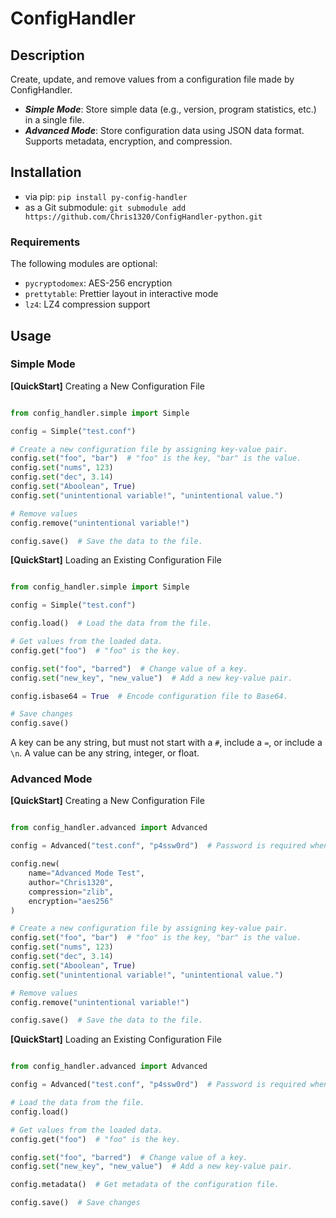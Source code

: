 # ConfigHandler

## Description

Create, update, and remove values from a configuration file made by ConfigHandler.

+ ***Simple Mode***: Store simple data (e.g., version, program statistics, etc.) in a single file.
+ ***Advanced Mode***: Store configuration data using JSON data format. Supports metadata, encryption, and compression.

## Installation

+ via pip: `pip install py-config-handler`
+ as a Git submodule: `git submodule add https://github.com/Chris1320/ConfigHandler-python.git`

### Requirements

The following modules are optional:

+ `pycryptodomex`: AES-256 encryption
+ `prettytable`: Prettier layout in interactive mode
+ `lz4`: LZ4 compression support

## Usage

### Simple Mode

**[QuickStart]** Creating a New Configuration File

```python

from config_handler.simple import Simple

config = Simple("test.conf")

# Create a new configuration file by assigning key-value pair.
config.set("foo", "bar")  # "foo" is the key, "bar" is the value.
config.set("nums", 123)
config.set("dec", 3.14)
config.set("Aboolean", True)
config.set("unintentional variable!", "unintentional value.")

# Remove values
config.remove("unintentional variable!")

config.save()  # Save the data to the file.

```

**[QuickStart]** Loading an Existing Configuration File

```python

from config_handler.simple import Simple

config = Simple("test.conf")

config.load()  # Load the data from the file.

# Get values from the loaded data.
config.get("foo")  # "foo" is the key.

config.set("foo", "barred")  # Change value of a key.
config.set("new_key", "new_value")  # Add a new key-value pair.

config.isbase64 = True  # Encode configuration file to Base64.

# Save changes
config.save()

```

A key can be any string, but must not start with a `#`, include a `=`, or include a `\n`.
A value can be any string, integer, or float.

### Advanced Mode

**[QuickStart]** Creating a New Configuration File

```python

from config_handler.advanced import Advanced

config = Advanced("test.conf", "p4ssw0rd")  # Password is required when encryption is not None.

config.new(
    name="Advanced Mode Test",
    author="Chris1320",
    compression="zlib",
    encryption="aes256"
)

# Create a new configuration file by assigning key-value pair.
config.set("foo", "bar")  # "foo" is the key, "bar" is the value.
config.set("nums", 123)
config.set("dec", 3.14)
config.set("Aboolean", True)
config.set("unintentional variable!", "unintentional value.")

# Remove values
config.remove("unintentional variable!")

config.save()  # Save the data to the file.

```

**[QuickStart]** Loading an Existing Configuration File

```python

from config_handler.advanced import Advanced

config = Advanced("test.conf", "p4ssw0rd")  # Password is required when encryption is not None.

# Load the data from the file.
config.load()

# Get values from the loaded data.
config.get("foo")  # "foo" is the key.

config.set("foo", "barred")  # Change value of a key.
config.set("new_key", "new_value")  # Add a new key-value pair.

config.metadata()  # Get metadata of the configuration file.

config.save()  # Save changes

```
